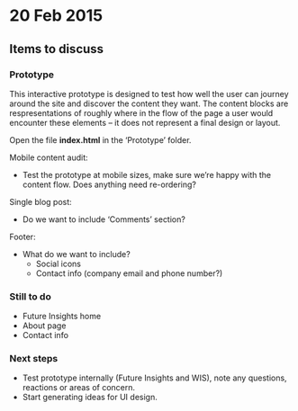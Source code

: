 # 20 Feb 2015

## Items to discuss

### Prototype

This interactive prototype is designed to test how well the user can journey around the site and discover the content they want. The content blocks are respresentations of roughly where in the flow of the page a user would encounter these elements – it does not represent a final design or layout.

Open the file <b>index.html</b> in the ‘Prototype’ folder.

Mobile content audit:
* Test the prototype at mobile sizes, make sure we’re happy with the content flow. Does anything need re-ordering?

Single blog post:
* Do we want to include ‘Comments’ section?

Footer:
* What do we want to include?
    - Social icons
    - Contact info (company email and phone number?)
    
### Still to do
* Future Insights home
* About page
* Contact info

### Next steps
* Test prototype internally (Future Insights and WIS), note any questions, reactions or areas of concern.
* Start generating ideas for UI design.